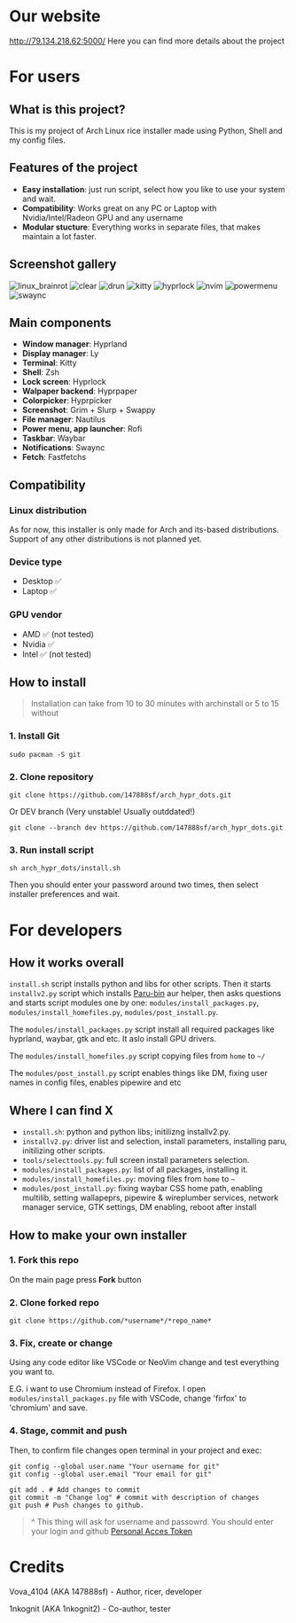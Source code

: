 # Our website
http://79.134.218.62:5000/
Here you can find more details about the project

# For users

## What is this project?
This is my project of Arch Linux rice installer made using Python, Shell and my config files.

## Features of the project 

- **Easy installation**: just run script, select how you like to use your system and wait.
- **Compatibility**: Works great on any PC or Laptop with Nvidia/Intel/Radeon GPU and any username
- **Modular stucture**: Everything works in separate files, that makes maintain a lot faster.

## Screenshot gallery

![linux_brainrot](https://images2.imgbox.com/17/72/TDNyHzEz_o.png)
![clear](https://images2.imgbox.com/d3/0a/UpxFgZjj_o.png)
![drun](https://images2.imgbox.com/ed/78/35UuRqLG_o.png)
![kitty](https://images2.imgbox.com/c8/4a/TxEgMWUz_o.png)
![hyprlock](https://images2.imgbox.com/77/26/ABvAF4QF_o.png)
![nvim](https://images2.imgbox.com/99/80/1FxfEXs3_o.png)
![powermenu](https://images2.imgbox.com/08/11/qRBCBrEa_o.png)
![swaync](https://images2.imgbox.com/22/a8/nDRZPMDO_o.png)

## Main components

- **Window manager**: Hyprland
- **Display manager**: Ly
- **Terminal**: Kitty
- **Shell**: Zsh
- **Lock screen**: Hyprlock
- **Walpaper backend**: Hyprpaper
- **Colorpicker**: Hyprpicker
- **Screenshot**: Grim + Slurp + Swappy
- **File manager**: Nautilus
- **Power menu, app launcher**: Rofi
- **Taskbar**: Waybar
- **Notifications**: Swaync
- **Fetch**: Fastfetchs

## Compatibility

### Linux distribution
As for now, this installer is only made for Arch and its-based distributions. Support of any other distributions is not planned yet.
### Device type
- Desktop ✅
- Laptop ✅
### GPU vendor
- AMD ✅ (not tested)
- Nvidia ✅
- Intel ✅ (not tested)

## How to install

> Installation can take from 10 to 30 minutes with archinstall or 5 to 15 without

### 1. Install Git
```
sudo pacman -S git
```

### 2. Сlone repository
```
git clone https://github.com/147888sf/arch_hypr_dots.git
```

Or DEV branch (Very unstable! Usually outddated!)
```
git clone --branch dev https://github.com/147888sf/arch_hypr_dots.git
```

### 3. Run install script
```
sh arch_hypr_dots/install.sh
```

Then you should enter your password around two times, then select installer preferences and wait.

# For developers

## How it works overall

`install.sh` script installs python and libs for other scripts. Then it starts `installv2.py` script which installs [Paru-bin](https://aur.archlinux.org/packages/paru-bin]) aur helper, then asks questions and starts script modules one by one: `modules/install_packages.py`, `modules/install_homefiles.py`, `modules/post_install.py`.

The `modules/install_packages.py` script install all required packages like hyprland, waybar, gtk and etc. It aslo install GPU drivers.

The `modules/install_homefiles.py` script copying files from `home` to `~/`

The `modules/post_install.py` script enables things like DM, fixing user names in config files, enables pipewire and etc

## Where I can find X

- `install.sh`: python and python libs; initilizng installv2.py.
- `installv2.py`: driver list and selection, install parameters, installing paru, initilizing other scripts.
- `tools/selecttools.py`: full screen install parameters selection.
- `modules/install_packages.py`: list of all packages, installing it.
- `modules/install_homefiles.py`: moving files from `home` to `~`
- `modules/post_install.py`: fixing waybar CSS home path, enabling multilib, setting wallapeprs, pipewire & wireplumber services, network manager service, GTK settings, DM enabling, reboot after install

## How to make your own installer

### 1. Fork this repo
On the main page press **Fork** button

### 2. Clone forked repo
```
git clone https://github.com/*username*/*repo_name*
```
### 3. Fix, create or change
Using any code editor like VSCode or NeoVim change and test everything you want to.

E.G. i want to use Chromium instead of Firefox. I open `modules/install_packages.py` file with VSCode, change 'firfox' to 'chromium' and save.

### 4. Stage, commit and push
Then, to confirm file changes open terminal in your project and exec:
```
git config --global user.name "Your username for git"
git config --global user.email "Your email for git"

git add . # Add changes to commit
git commit -m "Change log" # commit with description of changes
git push # Push changes to github.
```
> ^ This thing will ask for username and passowrd. You should enter your login and github [Personal Acces Token](https://docs.github.com/en/authentication/keeping-your-account-and-data-secure/managing-your-personal-access-tokens)


# Credits
Vova_4104 (AKA 147888sf) - Author, ricer, developer

1nkognit (AKA 1nkognit2) - Co-author, tester